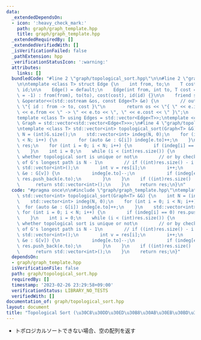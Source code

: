 ```yaml
---
data:
  _extendedDependsOn:
  - icon: ':heavy_check_mark:'
    path: graph/graph_template.hpp
    title: graph/graph_template.hpp
  _extendedRequiredBy: []
  _extendedVerifiedWith: []
  _isVerificationFailed: false
  _pathExtension: hpp
  _verificationStatusIcon: ':warning:'
  attributes:
    links: []
  bundledCode: "#line 2 \"graph/topological_sort.hpp\"\n\n#line 2 \"graph/graph_template.hpp\"\
    \n\ntemplate <class T> struct Edge {\n    int from, to;\n    T cost;\n    int\
    \ id;\n\n    Edge() = default;\n    Edge(int from, int to, T cost = 1, int id\
    \ = -1) : from(from), to(to), cost(cost), id(id) {}\n\n    friend std::ostream\
    \ &operator<<(std::ostream &os, const Edge<T> &e) {\n        // output format:\
    \ \"{ id : from -> to, cost }\"\n        return os << \"{ \" << e.id << \" : \"\
    \ << e.from << \" -> \" << e.to << \", \" << e.cost << \" }\";\n    }\n};\n\n\
    template <class T> using Edges = std::vector<Edge<T>>;\ntemplate <class T> using\
    \ Graph = std::vector<std::vector<Edge<T>>>;\n#line 4 \"graph/topological_sort.hpp\"\
    \ntemplate <class T> std::vector<int> topological_sort(Graph<T> &G) {\n    int\
    \ N = (int)G.size();\n    std::vector<int> indeg(N, 0);\n    for (int i = 0; i\
    \ < N; i++) {\n        for (auto &e : G[i]) indeg[e.to]++;\n    }\n    std::vector<int>\
    \ res;\n    for (int i = 0; i < N; i++) {\n        if (indeg[i] == 0) res.push_back(i);\n\
    \    }\n    int i = 0;\n    while (i < (int)res.size()) {\n        // determine\
    \ whether topological sort is unique or not\n        // or by checking the length\
    \ of G's longest path is N - 1\n        // if ((int)res.size() - i != 1) return\
    \ std::vector<int>();\n        int v = res[i];\n        i++;\n        for (auto\
    \ &e : G[v]) {\n            indeg[e.to]--;\n            if (indeg[e.to] == 0)\
    \ res.push_back(e.to);\n        }\n    }\n    if ((int)res.size() != N) {\n  \
    \      return std::vector<int>();\n    }\n    return res;\n}\n"
  code: "#pragma once\n\n#include \"graph/graph_template.hpp\"\ntemplate <class T>\
    \ std::vector<int> topological_sort(Graph<T> &G) {\n    int N = (int)G.size();\n\
    \    std::vector<int> indeg(N, 0);\n    for (int i = 0; i < N; i++) {\n      \
    \  for (auto &e : G[i]) indeg[e.to]++;\n    }\n    std::vector<int> res;\n   \
    \ for (int i = 0; i < N; i++) {\n        if (indeg[i] == 0) res.push_back(i);\n\
    \    }\n    int i = 0;\n    while (i < (int)res.size()) {\n        // determine\
    \ whether topological sort is unique or not\n        // or by checking the length\
    \ of G's longest path is N - 1\n        // if ((int)res.size() - i != 1) return\
    \ std::vector<int>();\n        int v = res[i];\n        i++;\n        for (auto\
    \ &e : G[v]) {\n            indeg[e.to]--;\n            if (indeg[e.to] == 0)\
    \ res.push_back(e.to);\n        }\n    }\n    if ((int)res.size() != N) {\n  \
    \      return std::vector<int>();\n    }\n    return res;\n}"
  dependsOn:
  - graph/graph_template.hpp
  isVerificationFile: false
  path: graph/topological_sort.hpp
  requiredBy: []
  timestamp: '2023-02-26 23:29:58+09:00'
  verificationStatus: LIBRARY_NO_TESTS
  verifiedWith: []
documentation_of: graph/topological_sort.hpp
layout: document
title: "Topological Sort (\u30C8\u30DD\u30ED\u30B8\u30AB\u30EB\u30BD\u30FC\u30C8)"
---
```


- トポロジカルソートできない場合、空の配列を返す
